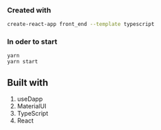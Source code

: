 ### Created with
``` bash
create-react-app front_end --template typescript
```

### In oder to start
```
yarn
yarn start
```

## Built with
1. useDapp
2. MaterialUI
3. TypeScript
4. React